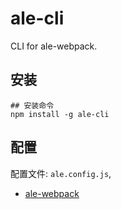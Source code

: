 # ale-cli

CLI for ale-webpack.

## 安装

```
## 安装命令
npm install -g ale-cli

```

## 配置

配置文件: `ale.config.js`,

- [ale-webpack](https://github.com/jian263994241/ale-webpack/blob/master/README.md)
